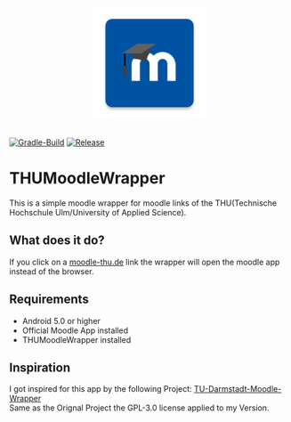 <div align="center">
  <img width="200" src="./docs/assets/logo.png">
  <br><br>
</div>

[![Gradle-Build](https://github.com/wolfwarrior666/THUMoodleWrapper/actions/workflows/gradle.yml/badge.svg)](https://github.com/wolfwarrior666/THUMoodleWrapper/actions/workflows/gradle.yml)
[![Release](https://img.shields.io/github/v/release/wolfwarrior666/THUMoodleWrapper?include_prereleases&style=plastic)]( https://github.com/wolfwarrior666/THUMoodleWrapper/releases)

# THUMoodleWrapper

This is a simple moodle wrapper for moodle links of the THU(Technische Hochschule Ulm/University of Applied Science).  

## What does it do?

If you click on a [moodle-thu.de](https://moodle-thu.de) link the wrapper will open the moodle app instead of the browser.

## Requirements

* Android 5.0 or higher
* Official Moodle App installed
* THUMoodleWrapper installed

## Inspiration

I got inspired for this app by the following Project: [TU-Darmstadt-Moodle-Wrapper](https://github.com/JonasBernard/TU-Darmstadt-Moodle-Wrapper)  
Same as the Orignal Project the GPL-3.0 license applied to my Version.
